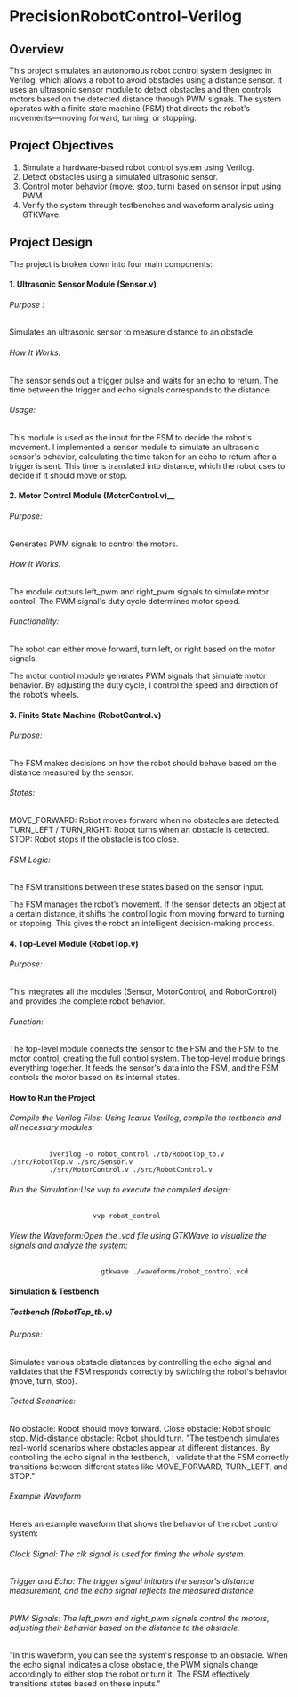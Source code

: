 # PrecisionRobotControl-Verilog

  ## Overview
   This project simulates an autonomous robot control system designed in Verilog, which allows a 
   robot to avoid obstacles using a distance sensor. It uses an ultrasonic sensor module to detect 
   obstacles and then controls motors based on the detected distance through PWM signals. The 
   system operates with a finite state machine (FSM) that directs the robot's movements—moving 
   forward, turning, or stopping.
   
 ## Project Objectives
  1. Simulate a hardware-based robot control system using Verilog.
  2. Detect obstacles using a simulated ultrasonic sensor.
  3. Control motor behavior (move, stop, turn) based on sensor input using PWM.
  4. Verify the system through testbenches and waveform analysis using GTKWave.

## Project Design
The project is broken down into four main components:

   #### 1. Ultrasonic Sensor Module (Sensor.v)
   
  ###### Purpose : 
  Simulates an ultrasonic sensor to measure distance to an obstacle.
  ###### How It Works: 
  The sensor sends out a trigger pulse and waits for an echo to return.  The time between the trigger and echo signals corresponds to the 
  distance.
  ###### Usage:
  This module is used as the input for the FSM to decide the robot's movement.
I implemented a sensor module to simulate an ultrasonic sensor's behavior, calculating the time taken for an echo to return after a trigger is sent. This time is translated 
into distance, which the robot uses to decide if it should move or stop.
       
  #### 2. Motor Control Module (MotorControl.v)__
  ###### Purpose: 
  Generates PWM signals to control the motors.
  ###### How It Works:
  The module outputs left_pwm and right_pwm signals to simulate motor control. The PWM signal's duty cycle determines motor speed.
  ###### Functionality: 
  The robot can either move forward, turn left, or right based on the motor signals.
         
The motor control module generates PWM signals that simulate motor behavior. By adjusting the duty cycle, I control the speed and direction of the robot’s wheels.
         
  #### 3. Finite State Machine (RobotControl.v)
  ###### Purpose: 
  The FSM makes decisions on how the robot should behave based on the distance measured by the sensor.
  ###### States:
  MOVE_FORWARD: Robot moves forward when no obstacles are detected.
  TURN_LEFT / TURN_RIGHT: Robot turns when an obstacle is detected.
  STOP: Robot stops if the obstacle is too close.
  ###### FSM Logic: 
  The FSM transitions between these states based on the sensor input.
         
The FSM manages the robot’s movement. If the sensor detects an object at a certain distance, it shifts the control logic from moving forward to turning or stopping. This 
gives the robot an intelligent decision-making process.

#### 4. Top-Level Module (RobotTop.v)
###### Purpose: 
This integrates all the modules (Sensor, MotorControl, and RobotControl) and provides the complete robot behavior.
###### Function: 
The top-level module connects the sensor to the FSM and the FSM to the motor control, creating the full control system.
The top-level module brings everything together. It feeds the sensor's data into the FSM, and the FSM controls the motor based on its internal states.

#### How to Run the Project
###### Compile the Verilog Files: Using Icarus Verilog, compile the testbench and all necessary modules:
              iverilog -o robot_control ./tb/RobotTop_tb.v ./src/RobotTop.v ./src/Sensor.v 
              ./src/MotorControl.v ./src/RobotControl.v
###### Run the Simulation:Use vvp to execute the compiled design:
                         vvp robot_control
###### View the Waveform:Open the .vcd file using GTKWave to visualize the signals and analyze the system:
                           gtkwave ./waveforms/robot_control.vcd

                   
#### Simulation & Testbench
##### Testbench (RobotTop_tb.v)
###### Purpose: 
Simulates various obstacle distances by controlling the echo signal and validates that the FSM responds correctly by switching the robot's behavior (move, turn, stop).
###### Tested Scenarios:
No obstacle: Robot should move forward.
Close obstacle: Robot should stop.
Mid-distance obstacle: Robot should turn.
"The testbench simulates real-world scenarios where obstacles appear at different distances. By controlling the echo signal in the testbench, I validate that the FSM correctly transitions between different states like MOVE_FORWARD, TURN_LEFT, and STOP."

###### Example Waveform
Here’s an example waveform that shows the behavior of the robot control system:


###### Clock Signal: The clk signal is used for timing the whole system.
###### Trigger and Echo: The trigger signal initiates the sensor's distance measurement, and the echo signal reflects the measured distance.
###### PWM Signals: The left_pwm and right_pwm signals control the motors, adjusting their behavior based on the distance to the obstacle.
"In this waveform, you can see the system's response to an obstacle. When the echo signal indicates a close obstacle, the PWM signals change accordingly to either stop the robot or turn it. The FSM effectively transitions states based on these inputs."
       
    







